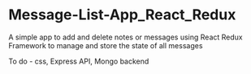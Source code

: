 # Message-List-App_React_Redux

A simple app to add and delete notes or messages using React Redux Framework to manage and store the state of all messages 

To do - css, Express API, Mongo backend